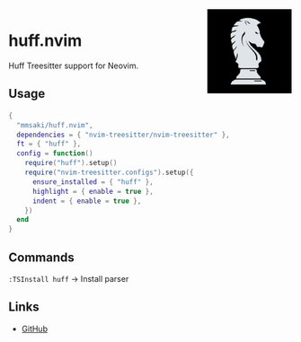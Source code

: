 <img align="right" width="150" height="150" top="100" src="./assets/huff.png">

# huff.nvim

Huff Treesitter support for Neovim.

## Usage

```lua
{
  "mmsaki/huff.nvim",
  dependencies = { "nvim-treesitter/nvim-treesitter" },
  ft = { "huff" },
  config = function()
    require("huff").setup()
    require("nvim-treesitter.configs").setup({
      ensure_installed = { "huff" },
      highlight = { enable = true },
      indent = { enable = true },
    })
  end
}
```

## Commands

`:TSInstall huff` → Install parser

## Links

- [GitHub](https://github.com/mmsaki/huff.nvim)
